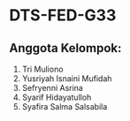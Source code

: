 # DTS-FED-G33

## Anggota Kelompok:

<ol>
  <li>Tri Muliono</li>
  <li>Yusriyah Isnaini Mufidah</li>
  <li>Sefryenni Asrina</li>
  <li>Syarif Hidayatulloh</li>
  <li>Syafira Salma Salsabila</li>
</ol>

